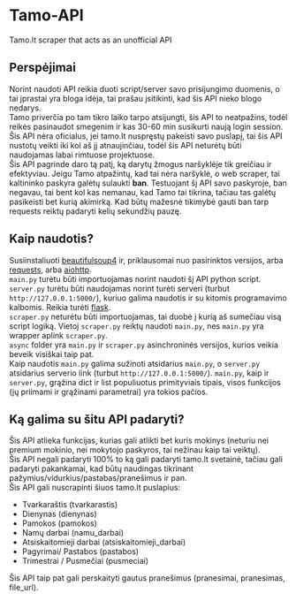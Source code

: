 # Tamo-API
Tamo.lt scraper that acts as an unofficial API  
## Perspėjimai
Norint naudoti API reikia duoti script/server savo prisijungimo duomenis, o tai įprastai yra bloga idėja, tai prašau įsitikinti, kad šis API nieko blogo nedarys.  
Tamo priverčia po tam tikro laiko tarpo atsijungti, šis API to neatpažins, todėl reikės pasinaudot smegenim ir kas 30-60 min susikurti naują login session.  
Šis API nėra oficialus, jei tamo.lt nuspręstų pakeisti savo puslapį, tai šis API nustotų veikti iki kol aš jį atnaujinčiau, todėl šis API neturėtų būti naudojamas labai rimtuose projektuose.  
Šis API pagrinde daro tą patį, ką darytų žmogus naršyklėje tik greičiau ir efektyviau. Jeigu Tamo atpažintų, kad tai nėra naršyklė, o web scraper, tai kaltininko paskyra galėtų sulaukti **ban**. Testuojant šį API savo paskyroje, ban negavau, tai bent kol kas nemanau, kad Tamo tai tikrina, tačiau tas galėtų pasikeisti bet kurią akimirką. Kad būtų mažesnė tikimybė gauti ban tarp requests reiktų padaryti kelių sekundžių pauzę.
## Kaip naudotis?
Susiinstaliuoti [beautifulsoup4](https://pypi.org/project/beautifulsoup4/) ir, priklausomai nuo pasirinktos versijos, arba [requests](https://pypi.org/project/requests/), arba [aiohttp](https://pypi.org/project/aiohttp/).  
`main.py` turėtu būti importuojamas norint naudoti šį API python script.  
`server.py` turėtu būti naudojamas norint turėti serveri (turbut `http://127.0.0.1:5000/`), kuriuo galima naudotis ir su kitomis programavimo kalbomis. Reikia turėti [flask](https://pypi.org/project/Flask/).  
`scraper.py` neturėtu būti importuojamas, tai duobė į kurią aš sumečiau visą script logiką. Vietoj `scraper.py` reiktų naudoti `main.py`, nes `main.py` yra wrapper aplink `scraper.py`.  
`async` folder yra `main.py` ir `scraper.py` asinchroninės versijos, kurios veikia beveik visiškai taip pat.   
Kaip naudotis `main.py` galima sužinoti atsidarius `main.py`, o `server.py` atsidarius serverio link (turbut `http://127.0.0.1:5000/`). `main.py`, kaip ir `server.py`, grąžina dict ir list populiuotus primityviais tipais, visos funkcijos (jų priimami ir grąžinami parametrai) yra tokios pačios.  
## Ką galima su šitu API padaryti?
Šis API atlieka funkcijas, kurias gali atlikti bet kuris mokinys (neturiu nei premium mokinio, nei mokytojo paskyros, tai nežinau kaip tai veiktų).  
Šis API negali padaryti 100% to ką gali padaryti tamo.lt svetainė, tačiau gali padaryti pakankamai, kad būtų naudingas tikrinant pažymius/vidurkius/pastabas/pranešimus ir pan.  
Šis API gali nuscrapinti šiuos tamo.lt puslapius:
* Tvarkaraštis (tvarkarastis)
* Dienynas (dienynas)
* Pamokos (pamokos)
* Namų darbai (namu_darbai)
* Atsiskaitomieji darbai (atsiskaitomieji_darbai)
* Pagyrimai/ Pastabos (pastabos)
* Trimestrai / Pusmečiai (pusmeciai)  

Šis API taip pat gali perskaityti gautus pranešimus (pranesimai, pranesimas, file_url).
